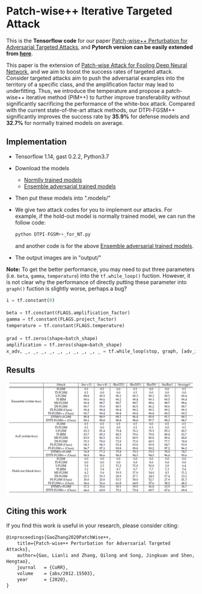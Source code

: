 # Patch-wise++ Iterative Targeted Attack 
This is the **Tensorflow code** for our paper [Patch-wise++ Perturbation for Adversarial Targeted Attacks](http://arxiv.org/abs/2012.15503), and **Pytorch version can be easily extended from [here](https://github.com/qilong-zhang/Patch-wise-iterative-attack/tree/master/Pytorch%20version)**.

This paper is the extension of [Patch-wise Attack for Fooling Deep Neural Network](https://arxiv.org/abs/2007.06765), and we aim to boost the success rates of targeted attack.  Consider targeted attacks aim to push the adversarial examples into the territory of a specific class, and the amplification factor may lead to underfitting. Thus, we introduce the temperature and propose a patch-wise++ iterative method (PIM++) to further improve transferability without significantly sacrificing the performance of the white-box attack. Compared with the current state-of-the-art attack methods, our DTPI-FGSM++  significantly improves the success rate by **35.9\%** for defense models and **32.7\%** for normally trained models on average.

## Implementation
- Tensorflow 1.14, gast 0.2.2, Python3.7

- Download the models

  - [Normlly trained models](https://github.com/tensorflow/models/tree/master/research/slim#Pretrained)
  - [Ensemble  adversarial trained models](https://github.com/tensorflow/models/tree/archive/research/adv_imagenet_models)
  
- Then put these models into ".models/"

- We give two attack codes for you to implement our attacks. For example, if the hold-out model is normally trained model, we can run the follow code:

  ```python
  python DTPI-FGSM++_for_NT.py
  ```

  and another code is for the above [Ensemble  adversarial trained models](https://github.com/tensorflow/models/tree/master/research/adv_imagenet_models?spm=5176.12282029.0.0.3a9e79b7cynrQf).

- The output images are in "output/"

**Note:**
To get the better performance, you may need to put three parameters (i.e. `beta`, `gamma`, `temperature`) into the `tf.while_loop()` fuction.
However, it is not clear why the performance of directly putting these parameter into `graph()` fuction is slightly worse, perhaps a bug?
```python
i = tf.constant(0)

beta = tf.constant(FLAGS.amplification_factor)
gamma = tf.constant(FLAGS.project_factor)
temperature = tf.constant(FLAGS.temperature)

grad = tf.zeros(shape=batch_shape)
amplification = tf.zeros(shape=batch_shape)
x_adv, _, _, _, _, _, _, _, _, _, _ = tf.while_loop(stop, graph, [adv_img, y, t_y, i, x_max, x_min, grad, amplification, beta, gamma, temperature])
 ```

## Results
 
![](https://github.com/qilong-zhang/Targeted_Patch-wise-plusplus_iterative_attack/blob/main/readme_img/result.png)


## Citing this work

If you find this work is useful in your research, please consider citing:

```
@inproceedings{GaoZhang2020PatchWise++,
    title={Patch-wise++ Perturbation for Adversarial Targeted Attacks},
    author={Gao, Lianli and Zhang, Qilong and Song, Jingkuan and Shen, Hengtao},
    journal   = {CoRR},
    volume    = {abs/2012.15503},
    year      = {2020},
}
```

